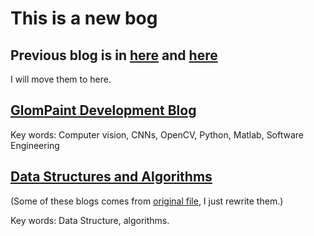 # This is a new bog
## Previous blog is in [here](https://github.com/ChenxiiGuo/DataStructure-Algorithm) and [here](https://github.com/ChenxiiGuo/learningNotes)
I will move them to here.

## [GlomPaint Development Blog](https://github.com/ChenxiiGuo/chenxiiguo.github.io/blob/master/GlomPaint.md)

Key words: Computer vision, CNNs, OpenCV, Python, Matlab, Software Engineering

## [Data Structures and Algorithms](https://github.com/ChenxiiGuo/chenxiiguo.github.io/blob/master/datastructure/DataStructure.md)
(Some of these blogs comes from [original file](https://github.com/ChenxiiGuo/DataStructure-Algorithm), I just rewrite them.)

Key words: Data Structure, algorithms.
